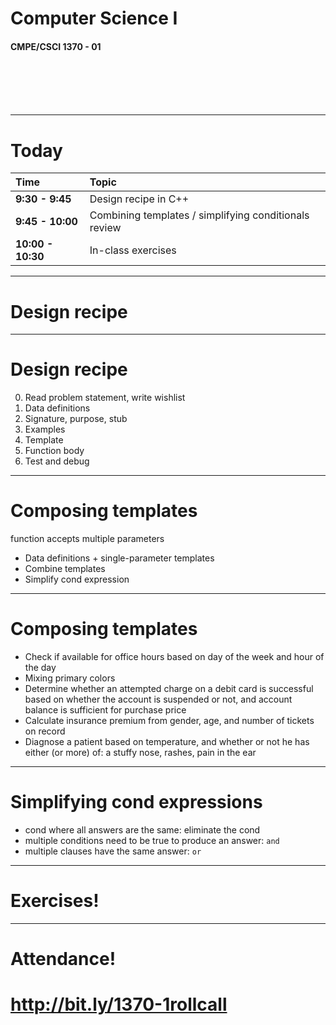 <!--
footer: CMPE/CSCI 1370 - 01
$size: 16:9
-->


# Computer Science I
#### CMPE/CSCI 1370 - 01

<br>
<br>
<br>
<br>

--- 

# Today

| Time              | Topic                   |
|:------------------|:------------------------|
| **9:30 - 9:45**   | Design recipe in C++    |
| **9:45 - 10:00** 	| Combining templates / simplifying conditionals review   |
| **10:00 - 10:30** | In-class exercises      |


---

# Design recipe

---

# Design recipe

0. Read problem statement, write wishlist
1. Data definitions
2. Signature, purpose, stub
3. Examples
4. Template
5. Function body
6. Test and debug

---

# Composing templates

function accepts multiple parameters

- Data definitions + single-parameter templates
- Combine templates
- Simplify cond expression

---

# Composing templates

- Check if available for office hours based on day of the week and hour of the day
- Mixing primary colors
- Determine whether an attempted charge on a debit card is successful based on whether the account is suspended or not, and account balance is sufficient for purchase price
- Calculate insurance premium from gender, age, and number of tickets on record
- Diagnose a patient based on temperature, and whether or not he has either (or more) of: a stuffy nose, rashes, pain in the ear

---

# Simplifying cond expressions

- cond where all answers are the same: eliminate the cond
- multiple conditions need to be true to produce an answer: `and`
- multiple clauses have the same answer: `or`

---

# Exercises!

---

# Attendance!
# http://bit.ly/1370-1rollcall